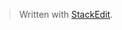 


> Written with [StackEdit](https://stackedit.io/).
<!--stackedit_data:
eyJoaXN0b3J5IjpbNzMwOTk4MTE2LC0xNDc3MTg1OTA2LDYzOD
M0MDQ2OSwtNDkzMzY2MTcwLC0xMTU3OTg4MjMyLDMxNzYwODEy
MV19
-->